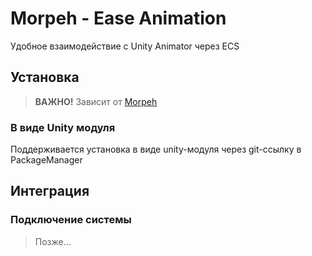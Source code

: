 # Morpeh - Ease Animation
Удобное взаимодействие с Unity Animator через ECS

## Установка

> **ВАЖНО!** Зависит от [Morpeh](https://github.com/scellecs/morpeh)

### В виде Unity модуля

Поддерживается установка в виде unity-модуля через git-ссылку в PackageManager

## Интеграция

### Подключение системы

> Позже...
